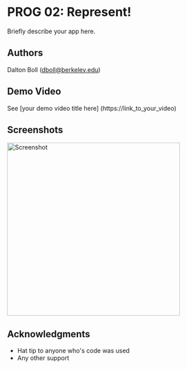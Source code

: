 # PROG 02: Represent!

Briefly describe your app here.

## Authors

Dalton Boll ([dboll@berkeley.edu](mailto:dboll@berkeley.edu))

## Demo Video

See [your demo video title here] (https://link_to_your_video)

## Screenshots

<img src="screenshots/main.png" height="400" alt="Screenshot"/>

## Acknowledgments

* Hat tip to anyone who's code was used
* Any other support
